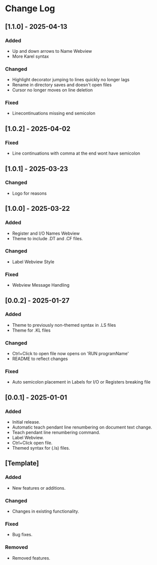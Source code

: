 # Change Log

## [1.1.0] - 2025-04-13
### Added
- Up and down arrows to Name Webview
- More Karel syntax

### Changed
- Highlight decorator jumping to lines quickly no longer lags
- Rename in directory saves and doesn't open files
- Cursor no longer moves on line deletion

### Fixed
- Linecontinuations missing end semicolon

## [1.0.2] - 2025-04-02
### Fixed
- Line continuations with comma at the end wont have semicolon

## [1.0.1] - 2025-03-23
### Changed
- Logo for reasons

## [1.0.0] - 2025-03-22
### Added
- Register and I/O Names Webview
- Theme to include .DT and .CF files.

### Changed
- Label Webview Style

### Fixed
- Webview Message Handling

## [0.0.2] - 2025-01-27
### Added
- Theme to previously non-themed syntax in .LS files
- Theme for .KL files

### Changed
- Ctrl+Click to open file now opens on 'RUN programName'
- README to reflect changes

### Fixed
- Auto semicolon placement in Labels for I/O or Registers breaking file

## [0.0.1] - 2025-01-01
### Added
- Initial release.
- Automatic teach pendant line renumbering on document text change.
- Teach pendant line renumbering command.
- Label Webview.
- Ctrl+Click open file.
- Themed syntax for (.ls) files.

## [Template]
### Added
- New features or additions.

### Changed
- Changes in existing functionality.

### Fixed
- Bug fixes.

### Removed
- Removed features.
